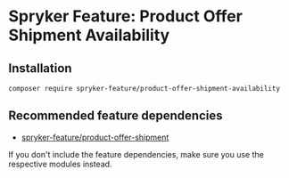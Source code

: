 # Spryker Feature: Product Offer Shipment Availability



## Installation

```
composer require spryker-feature/product-offer-shipment-availability
```

## Recommended feature dependencies
- [spryker-feature/product-offer-shipment](https://github.com/spryker-feature/product-offer-shipment)

If you don't include the feature dependencies, make sure you use the respective modules instead.
